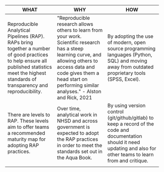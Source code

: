 | **WHAT**                                                                                                                                                                                            | **WHY**                                                                                                                                                                                                                                        | **HOW**                                                                                                                                                                     |
|-----------------------------------------------------------------------------------------------------------------------------------------------------------------------------------------------------|------------------------------------------------------------------------------------------------------------------------------------------------------------------------------------------------------------------------------------------------|-----------------------------------------------------------------------------------------------------------------------------------------------------------------------------|
| Reproducible Analytical Pipelines (RAP).  RAPs bring together a number of good  practices to help ensure all published  statistics meet the highest standards of  transparency and reproducibility. | "Reproducible research allows others to learn from your work. Scientific research has a  steep learning curve, and allowing others to  access data and code gives them a head  start on performing similar analyses."  - Alston and Rick, 2021 | By adopting the use of modern, open source  programming languages (Python, SQL) and moving away  from outdated proprietary tools (SPSS, Excel).                             |
| There are levels to RAP. These levels  aim to offer teams a recommended  maturity map for adopting RAP practices.                                                                                   | Over time, analytical work in NHSD and across  government is expected to adopt the RAP  practices in order to meet the standards set  out in the Aqua Book.                                                                                    | By using version control (git/github/gitlab) to keep  a record of the code and documentation should it need  updating and also for other teams to learn from and  critique. |
|                                                                                                                                                                                                     |                                                                                                                                                                                                                                                |                                                                                                                                                                             |
